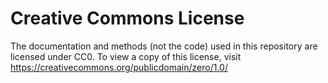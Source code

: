 # Creative Commons License

The documentation and methods (not the code) used in this repository are licensed under CC0.
To view a copy of this license, visit <https://creativecommons.org/publicdomain/zero/1.0/>
